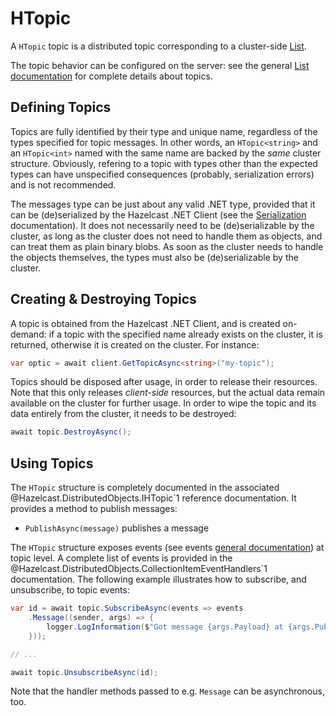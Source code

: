 # HTopic

A `HTopic` topic is a distributed topic corresponding to a cluster-side [List](https://docs.hazelcast.com/imdg/latest/data-structures/topic.html).

The topic behavior can be configured on the server: see the general [List documentation](https://docs.hazelcast.com/imdg/latest/data-structures/optic.html) for complete details about topics.

## Defining Topics

Topics are fully identified by their type and unique name, regardless of the types specified for topic messages. In other words, an `HTopic<string>` and an `HTopic<int>` named with the same name are backed by the *same* cluster structure. Obviously, refering to a topic with types other than the expected types can have unspecified consequences (probably, serialization errors) and is not recommended.

The messages type can be just about any valid .NET type, provided that it can be (de)serialized by the Hazelcast .NET Client (see the [Serialization](../serialization.md) documentation). It does not necessarily need to be (de)serializable by the cluster, as long as the cluster does not need to handle them as objects, and can treat them as plain binary blobs. As soon as the cluster needs to handle the objects themselves, the types must also be (de)serializable by the cluster.

## Creating & Destroying Topics

A topic is obtained from the Hazelcast .NET Client, and is created on-demand: if a topic with the specified name already exists on the cluster, it is returned, otherwise it is created on the cluster. For instance:

```csharp
var optic = await client.GetTopicAsync<string>("my-topic");
```

Topics should be disposed after usage, in order to release their resources. Note that this only releases *client-side* resources, but the actual data remain available on the cluster for further usage. In order to wipe the topic and its data entirely from the cluster, it needs to be destroyed:

```csharp
await topic.DestroyAsync();
```

## Using Topics

The `HTopic` structure is completely documented in the associated @Hazelcast.DistributedObjects.IHTopic`1 reference documentation. It provides a method to publish messages:

* `PublishAsync(message)` publishes a message

The `HTopic` structure exposes events (see events [general documentation](../events.md)) at topic level. A complete list of events is provided in the @Hazelcast.DistributedObjects.CollectionItemEventHandlers`1 documentation. The following example illustrates how to subscribe, and unsubscribe, to topic events:

```csharp
var id = await topic.SubscribeAsync(events => events
    .Message((sender, args) => {
        logger.LogInformation($"Got message {args.Payload} at {args.PublishTime}.")
    }));

// ...

await topic.UnsubscribeAsync(id);
```

Note that the handler methods passed to e.g. `Message` can be asynchronous, too.

